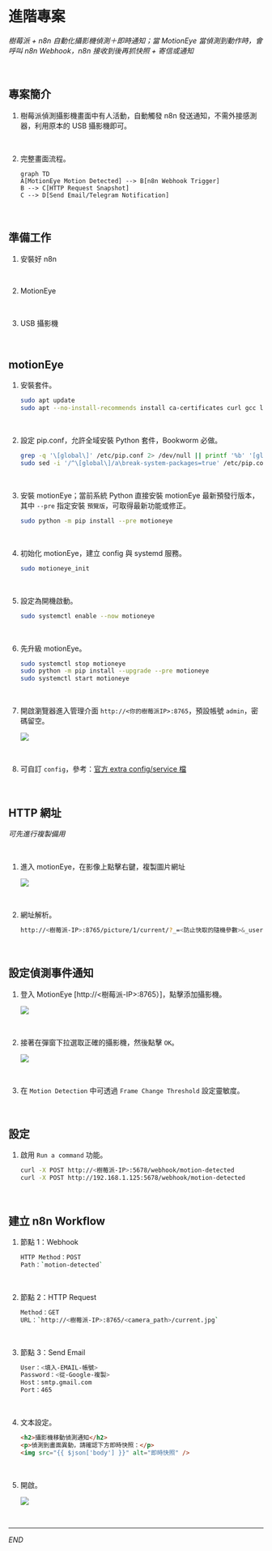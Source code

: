 # 進階專案

_樹莓派 + n8n 自動化攝影機偵測＋即時通知；當 MotionEye 當偵測到動作時，會呼叫 n8n Webhook，n8n 接收到後再抓快照 + 寄信或通知_

<br>

## 專案簡介

1. 樹莓派偵測攝影機畫面中有人活動，自動觸發 n8n 發送通知，不需外接感測器，利用原本的 USB 攝影機即可。

<br>

2. 完整畫面流程。

    ```mermaid
    graph TD
    A[MotionEye Motion Detected] --> B[n8n Webhook Trigger]
    B --> C[HTTP Request Snapshot]
    C --> D[Send Email/Telegram Notification]
    ```

<br>

## 準備工作

1. 安裝好 n8n

<br>

2. MotionEye

<br>

3. USB 攝影機

<br>

## motionEye

1. 安裝套件。

    ```bash
    sudo apt update
    sudo apt --no-install-recommends install ca-certificates curl gcc libjpeg62-turbo-dev libcurl4-openssl-dev libssl-dev -y
    ```

<br>

2. 設定 pip.conf，允許全域安裝 Python 套件，Bookworm 必做。

    ```bash
    grep -q '\[global\]' /etc/pip.conf 2> /dev/null || printf '%b' '[global]\n' | sudo tee -a /etc/pip.conf > /dev/null
    sudo sed -i '/^\[global\]/a\break-system-packages=true' /etc/pip.conf
    ```

<br>

3. 安裝 motionEye；當前系統 Python 直接安裝 motionEye 最新預發行版本，
其中 `--pre` 指定安裝 `預覽版`，可取得最新功能或修正。

    ```bash
    sudo python -m pip install --pre motioneye
    ```

<br>

4. 初始化 motionEye，建立 config 與 systemd 服務。

    ```bash
    sudo motioneye_init
    ```

<br>

5. 設定為開機啟動。

    ```bash
    sudo systemctl enable --now motioneye
    ```

<br>

6. 先升級 motionEye。

    ```bash
    sudo systemctl stop motioneye
    sudo python -m pip install --upgrade --pre motioneye
    sudo systemctl start motioneye
    ```

<br>

7. 開啟瀏覽器進入管理介面 `http://<你的樹莓派IP>:8765`，預設帳號 `admin`，密碼留空。

    ![](images/img_25.png)

<br>

8. 可自訂 `config`，參考：[官方 extra config/service 檔](https://github.com/motioneye-project/motioneye/tree/dev/motioneye/extra)

<br>

## HTTP 網址

_可先進行複製備用_

<br>

1. 進入 motionEye，在影像上點擊右鍵，複製圖片網址

    ![](images/img_28.png)

<br>

2. 網址解析。

    ```bash
    http://<樹莓派-IP>:8765/picture/1/current/?_=<防止快取的隨機參數>&_username=admin&_signature=<驗證身份的安全簽章>
    ```

<br>

## 設定偵測事件通知

1. 登入 MotionEye [http://<樹莓派-IP>:8765）]，點擊添加攝影機。

    ![](images/img_26.png)

<br>

2. 接著在彈窗下拉選取正確的攝影機，然後點擊 `OK`。

    ![](images/img_27.png)

<br>

3. 在 `Motion Detection` 中可透過 `Frame Change Threshold` 設定靈敏度。

<br>

## 設定

1. 啟用 `Run a command` 功能。

    ```bash
    curl -X POST http://<樹莓派-IP>:5678/webhook/motion-detected
    curl -X POST http://192.168.1.125:5678/webhook/motion-detected
    ```

<br>

## 建立 n8n Workflow

1. 節點 1：Webhook

    ```bash
    HTTP Method：POST
    Path：`motion-detected`
    ```

<br>

2. 節點 2：HTTP Request

    ```bash
    Method：GET
    URL：`http://<樹莓派-IP>:8765/<camera_path>/current.jpg`
    ```

<br>

3. 節點 3：Send Email

    ```bash
    User：<填入-EMAIL-帳號>
    Password：<從-Google-複製>
    Host：smtp.gmail.com
    Port：465
    ```

<br>

4. 文本設定。

    ```html
    <h2>攝影機移動偵測通知</h2>
    <p>偵測到畫面異動，請確認下方即時快照：</p>
    <img src="{{ $json['body'] }}" alt="即時快照" />
    ```

<br>

5. 開啟。

    ![](images/img_29.png)

<br>

___

_END_
